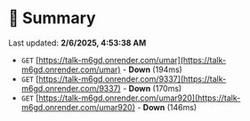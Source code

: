 # 📖 Summary
Last updated: **2/6/2025, 4:53:38 AM**

- `GET` [https://talk-m6gd.onrender.com/umar](https://talk-m6gd.onrender.com/umar) - **Down** (194ms)
- `GET` [https://talk-m6gd.onrender.com/9337](https://talk-m6gd.onrender.com/9337) - **Down** (170ms)
- `GET` [https://talk-m6gd.onrender.com/umar920](https://talk-m6gd.onrender.com/umar920) - **Down** (146ms)
